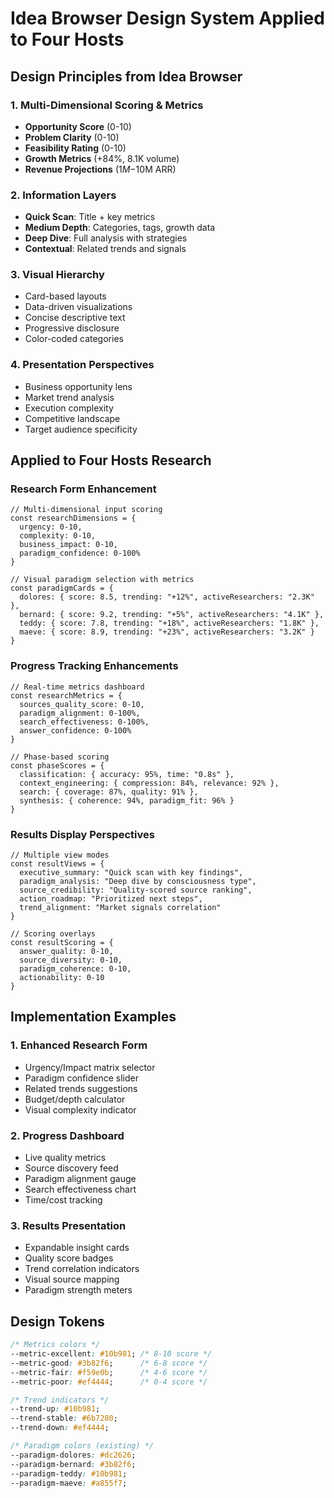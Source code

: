 # Idea Browser Design System Applied to Four Hosts

## Design Principles from Idea Browser

### 1. Multi-Dimensional Scoring & Metrics
- **Opportunity Score** (0-10)
- **Problem Clarity** (0-10)  
- **Feasibility Rating** (0-10)
- **Growth Metrics** (+84%, 8.1K volume)
- **Revenue Projections** ($1M-$10M ARR)

### 2. Information Layers
- **Quick Scan**: Title + key metrics
- **Medium Depth**: Categories, tags, growth data
- **Deep Dive**: Full analysis with strategies
- **Contextual**: Related trends and signals

### 3. Visual Hierarchy
- Card-based layouts
- Data-driven visualizations
- Concise descriptive text
- Progressive disclosure
- Color-coded categories

### 4. Presentation Perspectives
- Business opportunity lens
- Market trend analysis
- Execution complexity
- Competitive landscape
- Target audience specificity

## Applied to Four Hosts Research

### Research Form Enhancement
```tsx
// Multi-dimensional input scoring
const researchDimensions = {
  urgency: 0-10,
  complexity: 0-10,
  business_impact: 0-10,
  paradigm_confidence: 0-100%
}

// Visual paradigm selection with metrics
const paradigmCards = {
  dolores: { score: 8.5, trending: "+12%", activeResearchers: "2.3K" },
  bernard: { score: 9.2, trending: "+5%", activeResearchers: "4.1K" },
  teddy: { score: 7.8, trending: "+18%", activeResearchers: "1.8K" },
  maeve: { score: 8.9, trending: "+23%", activeResearchers: "3.2K" }
}
```

### Progress Tracking Enhancements
```tsx
// Real-time metrics dashboard
const researchMetrics = {
  sources_quality_score: 0-10,
  paradigm_alignment: 0-100%,
  search_effectiveness: 0-100%,
  answer_confidence: 0-100%
}

// Phase-based scoring
const phaseScores = {
  classification: { accuracy: 95%, time: "0.8s" },
  context_engineering: { compression: 84%, relevance: 92% },
  search: { coverage: 87%, quality: 91% },
  synthesis: { coherence: 94%, paradigm_fit: 96% }
}
```

### Results Display Perspectives
```tsx
// Multiple view modes
const resultViews = {
  executive_summary: "Quick scan with key findings",
  paradigm_analysis: "Deep dive by consciousness type",
  source_credibility: "Quality-scored source ranking",
  action_roadmap: "Prioritized next steps",
  trend_alignment: "Market signals correlation"
}

// Scoring overlays
const resultScoring = {
  answer_quality: 0-10,
  source_diversity: 0-10,
  paradigm_coherence: 0-10,
  actionability: 0-10
}
```

## Implementation Examples

### 1. Enhanced Research Form
- Urgency/Impact matrix selector
- Paradigm confidence slider
- Related trends suggestions
- Budget/depth calculator
- Visual complexity indicator

### 2. Progress Dashboard
- Live quality metrics
- Source discovery feed
- Paradigm alignment gauge
- Search effectiveness chart
- Time/cost tracking

### 3. Results Presentation
- Expandable insight cards
- Quality score badges
- Trend correlation indicators
- Visual source mapping
- Paradigm strength meters

## Design Tokens

```css
/* Metrics colors */
--metric-excellent: #10b981; /* 8-10 score */
--metric-good: #3b82f6;      /* 6-8 score */
--metric-fair: #f59e0b;      /* 4-6 score */
--metric-poor: #ef4444;      /* 0-4 score */

/* Trend indicators */
--trend-up: #10b981;
--trend-stable: #6b7280;
--trend-down: #ef4444;

/* Paradigm colors (existing) */
--paradigm-dolores: #dc2626;
--paradigm-bernard: #3b82f6;
--paradigm-teddy: #10b981;
--paradigm-maeve: #a855f7;
```